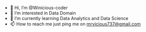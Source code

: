 - 👋 Hi, I’m @Winicious-coder
- 👀 I’m interested in Data Domain
- 🌱 I’m currently learning Data Analytics and Data Science
- 📫 How to reach me just ping me on mrvicious737@gmail.com

<!---
Winicious-coder/Winicious-coder is a ✨ special ✨ repository because its `README.md` (this file) appears on your GitHub profile.
You can click the Preview link to take a look at your changes.
--->
